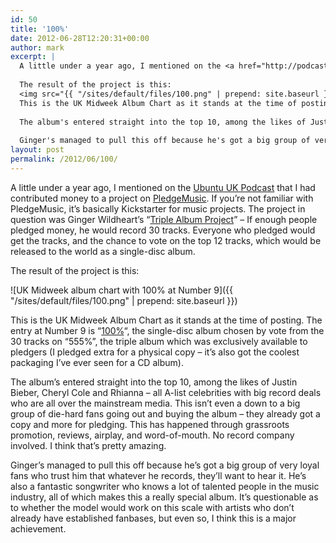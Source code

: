 ```yaml
---
id: 50
title: '100%'
date: 2012-06-28T12:20:31+00:00
author: mark
excerpt: |
  A little under a year ago, I mentioned on the <a href="http://podcast.ubuntu-uk.org">Ubuntu UK Podcast</a> that I had contributed money to a project on <a href="http://pledgemusic.com">PledgeMusic</a>.  If you're not familiar with PledgeMusic, it's basically Kickstarter for music projects.  The project in question was Ginger Wildheart's "<a href="http://www.pledgemusic.com/projects/gingerwildheart">Triple Album Project</a>" - If enough people pledged money, he would record 30 tracks. Everyone who pledged would get the tracks, and the chance to vote on the top 12 tracks, which would be released to the world as a single-disc album.
  
  The result of the project is this:
  <img src="{{ "/sites/default/files/100.png" | prepend: site.baseurl }}" alt="UK Midweek album chart with 100% at Number 9" />
  This is the UK Midweek Album Chart as it stands at the time of posting.  The entry at Number 9 is "<a href="http://www.amazon.co.uk/gp/product/B00842100K/ref=as_li_ss_tl?ie=UTF8&tag=barrfrozwast-21&linkCode=as2&camp=1634&creative=19450&creativeASIN=B00842100K">100%</a>", the single-disc album chosen by vote from the 30 tracks on "555%", the triple album which was exclusively available to pledgers (I pledged extra for a physical copy - it's also got the coolest packaging I've ever seen for a CD album).
  
  The album's entered straight into the top 10, among the likes of Justin Bieber, Cheryl Cole and Rhianna - all A-list celebrities with big record deals who are all over the mainstream media.  This isn't even a down to a big group of die-hard fans going out and buying the album - they already got a copy and more for pledging.  This has happened through grassroots promotion, reviews, airplay, and word-of-mouth. No record company involved.  I think that's pretty amazing.
  
  Ginger's managed to pull this off because he's got a big group of very loyal fans who trust him that whatever he records, they'll want to hear it.  He's also a fantastic songwriter who knows a lot of talented people in the music industry, all of which makes this a really special album.  It's questionable as to whether the model would work on this scale with artists who don't already have established fanbases, but even so, I think this is a major achievement.
layout: post
permalink: /2012/06/100/
---
```

A little under a year ago, I mentioned on the [Ubuntu UK Podcast](http://podcast.ubuntu-uk.org) that I had contributed money to a project on [PledgeMusic](http://pledgemusic.com). If you&#8217;re not familiar with PledgeMusic, it&#8217;s basically Kickstarter for music projects. The project in question was Ginger Wildheart&#8217;s &#8220;[Triple Album Project](http://www.pledgemusic.com/projects/gingerwildheart)&#8221; &#8211; If enough people pledged money, he would record 30 tracks. Everyone who pledged would get the tracks, and the chance to vote on the top 12 tracks, which would be released to the world as a single-disc album.

The result of the project is this:
  
![UK Midweek album chart with 100% at Number 9]({{ "/sites/default/files/100.png" | prepend: site.baseurl }})
  
This is the UK Midweek Album Chart as it stands at the time of posting. The entry at Number 9 is &#8220;[100%](http://www.amazon.co.uk/gp/product/B00842100K/ref=as_li_ss_tl?ie=UTF8&tag=barrfrozwast-21&linkCode=as2&camp=1634&creative=19450&creativeASIN=B00842100K)&#8220;, the single-disc album chosen by vote from the 30 tracks on &#8220;555%&#8221;, the triple album which was exclusively available to pledgers (I pledged extra for a physical copy &#8211; it&#8217;s also got the coolest packaging I&#8217;ve ever seen for a CD album).

The album&#8217;s entered straight into the top 10, among the likes of Justin Bieber, Cheryl Cole and Rhianna &#8211; all A-list celebrities with big record deals who are all over the mainstream media. This isn&#8217;t even a down to a big group of die-hard fans going out and buying the album &#8211; they already got a copy and more for pledging. This has happened through grassroots promotion, reviews, airplay, and word-of-mouth. No record company involved. I think that&#8217;s pretty amazing.

Ginger&#8217;s managed to pull this off because he&#8217;s got a big group of very loyal fans who trust him that whatever he records, they&#8217;ll want to hear it. He&#8217;s also a fantastic songwriter who knows a lot of talented people in the music industry, all of which makes this a really special album. It&#8217;s questionable as to whether the model would work on this scale with artists who don&#8217;t already have established fanbases, but even so, I think this is a major achievement.
